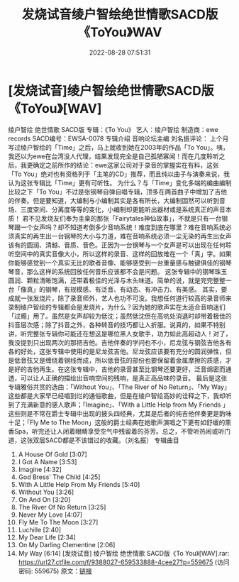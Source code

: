 ﻿---
title: 发烧试音绫户智绘绝世情歌SACD版《ToYou》WAV
date: 2022-08-28 07:51:31
categories: 古典音乐、新世纪、纯音雅乐
tags: 纯音雅乐
---
# [发烧试音]绫户智绘绝世情歌SACD版《ToYou》[WAV]

绫户智绘 绝世情歌 SACD版
专辑：《To You》
艺人：绫户智绘
制造商：ewe records
SACD编号：EWSA-0078
专辑介绍
音响论坛主编 刘名振评论：
上个月写过绫户智绘的「Time」之后，马上就收到她在2003年的作品「To
You」。咦，我还以为ewe在台湾没人代理，结果发现完全是自己孤陋寡闻！而在几度聆听之后，我更确定之前所作的结论：ewe这家公司对于录音的掌握实在有料，这张「To
You」绝对也有资格列于「主笔的CD」推荐，而且纯以曲子与演奏来说，我认为这张专辑比「Time」更有可听性。
为什么？与「Time」变化多端的编曲编制比较之下「To
You」不过是张钢琴自弹自唱专辑，顶多在两首曲子中增加了吉他的伴奏。但是要知道，大编制与小编制其实是各有所长，大编制固然可以听到音场、三度空间、分离度等等的变化，小编制却更能听出器材或是系统真正的声音本质！
君不见发烧友们奉为圭臬的那张「Fairytales神仙故事」，不就是只有一台钢琴跟一个女声吗？却不知道考倒多少音响系统！难度到底在哪里？难在音响系统必须真实的再生出一台钢琴的大小与力道，难在音响系统必须一尘无染的再生出女声该有的圆润、清越、音质、音色。正因为一台钢琴与一个女声是可以出现在任何聆听空间中的真实音像大小，所以这样的录音、这样的回放难在一个「真」字。如果你能够感觉到一个真实无比的歌者音像、能够感受到一台重量感与触键俱佳的钢琴琴音，那么这样的系统回放任何音乐应该都不会是问题。
这张专辑中的钢琴珠玉圆润、颗粒清晰饱满，还带着极佳的光泽与木头味道。简单的说，就是完完整整一台「像真」的钢琴，有规模感、有泛音、有动态、有冲击力、有美感。
其实，要成就一张发烧片，除了录音师外，艺人也功不可没。我想任何道行较高的录音师来录制绫户智绘的专辑都会是发烧片，为什么？因为她的歌声实在太适合音响迷们「过瘾」用了。虽然是女声却较为低沈；虽然低沈但在高吭处消退时却带着极佳的抖音层次感；除了抖音之外，各种转音的技巧都让人折服。说真的，如果不特别讲，听完整张专辑你可能还在想这是哪位黑人女歌手，功力如此高超动人！对了，我没提到只出现两次的那把吉他。吉他伴奏的学问也不小，尼龙弦与钢弦吉他各有各的好处，这张专辑中使用的是尼龙弦吉他。尼龙弦应该要有充分的圆润弹性，但是低音弦又是缠绕着钢线而成，所以低音弦的部份也要保留着金属摩擦的质感，才是好的吉他再生。在这张专辑中，吉他的录音甚至比钢琴还要更好，泛音绵密而通透，可以让人正确的描绘出音响空间的残响，是真正高品味的录音。
最后是这张专辑雅俗共赏的选曲：「Without You」、「The River of No Return」、「My
Way」这些都是大家早已经唱到烂的通俗歌曲，但是在绫户智绘高妙的诠释之下，我却听到了充满新意的感人歌声；「Imagine」、「With
a Little Help from My Friends
」这些则是不常在爵士专辑中出现的披头四经典，尤其是后者的纯吉他伴奏更是韵味十足；「Fly Me to The
Moon」这般的爵士经典在她歌声演唱之下更有如舒缓的熏香Spa，听完还让人闭着眼睛享受空气中残留着的芬芳。总之，不管听热闹或听门道，这张双层SACD都是不该错过的收藏。（刘名振）
专辑曲目
01. A House Of Gold [3:07]
02. I Got A Name [3:53]
03. Imagine [4:32]
04. God Bress' The Child [4:25]
05. With A Little Help From My Friends [5:40]
06. Without You [3:26]
07. On And On [3:20]
08. The River Of No Return [3:25]
09. Never My Love [4:07]
10. Fly Me To The Moon [3:27]
11. Luchille [2:40]
12. My Dear Life [2:34]
13. On My Darling Clementine [2:06]
14. My Way [6:14]
[发烧试音] 绫户智绘 绝世情歌 SACD版《To You》[WAV].rar:
https://url27.ctfile.com/f/9388027-659533888-4cee27?p=559675
(访问密码: 559675)
原文：[链接](https://blog.sina.com.cn/s/blog_1647c7e7601030z3j.html)